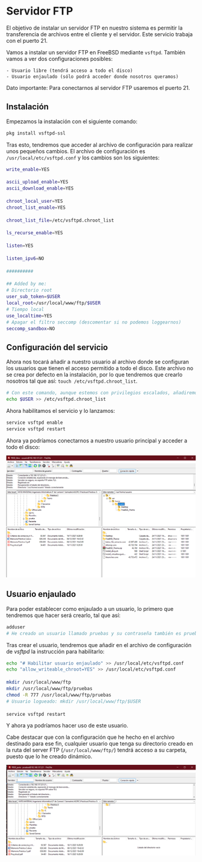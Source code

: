 
# Servidor FTP

El objetivo de instalar un servidor FTP en nuestro sistema es permitir la transferencia de archivos entre el cliente y el servidor. Este servicio trabaja con el puerto 21.

Vamos a instalar un servidor FTP en FreeBSD mediante ```vsftpd```. También vamos a ver dos configuraciones posibles:

    - Usuario libre (tendrá acceso a todo el disco)
    - Usuario enjaulado (sólo podrá acceder donde nosotros queramos)

Dato importante: Para conectarnos al servidor FTP usaremos el puerto 21.

## Instalación

Empezamos la instalación con el siguiente comando:

```bash
pkg install vsftpd-ssl
```

Tras esto, tendremos que acceder al archivo de configuración para realizar unos pequeños cambios. El archivo de configuración es ```/usr/local/etc/vsftpd.conf``` y los cambios son los siguientes:

```bash
write_enable=YES

ascii_upload_enable=YES
ascii_download_enable=YES

chroot_local_user=YES
chroot_list_enable=YES

chroot_list_file=/etc/vsftpd.chroot_list

ls_recurse_enable=YES

listen=YES

listen_ipv6=NO

##########

## Added by me:
# Directorio root 
user_sub_token=$USER
local_root=/usr/local/www/ftp/$USER
# Tiempo local
use_localtime=YES
# Apagar el filtro seccomp (descomentar si no podemos loggearnos)
seccomp_sandbox=NO
```

## Configuración del servicio

Ahora nos tocará añadir a nuestro usuario al archivo donde se configuran los usuarios que tienen el acceso permitido a todo el disco. Este archivo no se crea por defecto en la instalación, por lo que tendremos que crearlo nosotros tal que así: ```touch /etc/vsftpd.chroot_list```.

```bash
# Con este comando, aunque estemos con privilegios escalados, añadiremos al usuario con el que nos hemos logueado inicialmente.
echo $USER >> /etc/vsftpd.chroot_list
```

Ahora habilitamos el servicio y lo lanzamos:

```bash
service vsftpd enable
service vsftpd restart
```

Ahora ya podríamos conectarnos a nuestro usuario principal y acceder a todo el disco:

![FTP Libre](images/freebsd_ftp_libre.png)

## Usuario enjaulado

Para poder establecer como enjaulado a un usuario, lo primero que tendremos que hacer será crearlo, tal que así:

```bash
adduser
# He creado un usuario llamado pruebas y su contraseña también es pruebas, para que sea más visual y sencillo.
```

Tras crear el usuario, tendremos que añadir en el archivo de configuración de _vsftpd_ la instrucción para habilitarlo:

```bash
echo "# Habilitar usuario enjaulado" >> /usr/local/etc/vsftpd.conf
echo "allow_writeable_chroot=YES" >> /usr/local/etc/vsftpd.conf

mkdir /usr/local/www/ftp
mkdir /usr/local/www/ftp/pruebas
chmod -R 777 /usr/local/www/ftp/pruebas
# Usuario logueado: mkdir /usr/local/www/ftp/$USER

service vsftpd restart
```

Y ahora ya podríamos hacer uso de este usuario.

Cabe destacar que con la configuración que he hecho en el archivo destinado para ese fin, cualquier usuario que tenga su directorio creado en la ruta del server FTP (```/usr/local/www/ftp/```) tendrá acceso a su carpeta, puesto que lo he creado dinámico.

![FTP Jaula](images/freebsd_ftp_jaula.png)

